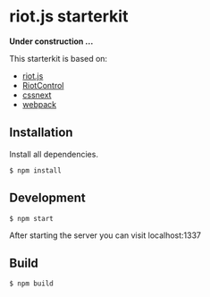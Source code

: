 # riot.js starterkit

**Under construction ...**

This starterkit is based on:

* [riot.js](https://muut.com/riotjs/)
* [RiotControl](https://github.com/jimsparkman/RiotControl/)
* [cssnext](http://cssnext.io/)
* [webpack](http://webpack.github.io/)


## Installation

Install all dependencies. 

```
$ npm install
```

## Development

```
$ npm start
```

After starting the server you can visit localhost:1337


## Build

```
$ npm build
```

